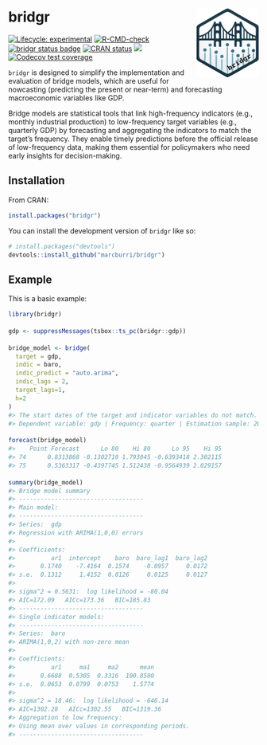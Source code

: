 
<!-- README.md is generated from README.Rmd. Please edit that file -->

# bridgr <a><img src="man/figures/logo.png" align="right" height="138"></a>

<!-- badges: start -->

[![Lifecycle:
experimental](https://img.shields.io/badge/lifecycle-experimental-orange.svg)](https://lifecycle.r-lib.org/articles/stages.html#experimental)
[![R-CMD-check](https://github.com/marcburri/bridgr/actions/workflows/R-CMD-check.yaml/badge.svg)](https://github.com/marcburri/bridgr/actions/workflows/R-CMD-check.yaml)
[![bridgr status
badge](https://marcburri.r-universe.dev/badges/bridgr)](https://marcburri.r-universe.dev/bridgr)
[![CRAN
status](https://www.r-pkg.org/badges/version/bridgr)](https://CRAN.R-project.org/package=bridgr)
[![](https://cranlogs.r-pkg.org/badges/bridgr)](https://cran.rstudio.com/web/packages/bridgr/index.html)
[![Codecov test
coverage](https://codecov.io/gh/marcburri/bridgr/graph/badge.svg)](https://app.codecov.io/gh/marcburri/bridgr)
<!-- badges: end -->

`bridgr` is designed to simplify the implementation and evaluation of
bridge models, which are useful for nowcasting (predicting the present
or near-term) and forecasting macroeconomic variables like GDP.

Bridge models are statistical tools that link high-frequency indicators
(e.g., monthly industrial production) to low-frequency target variables
(e.g., quarterly GDP) by forecasting and aggregating the indicators to
match the target’s frequency. They enable timely predictions before the
official release of low-frequency data, making them essential for
policymakers who need early insights for decision-making.

## Installation

From CRAN:

``` r
install.packages("bridgr")
```

You can install the development version of `bridgr` like so:

``` r
# install.packages("devtools")
devtools::install_github("marcburri/bridgr")
```

## Example

This is a basic example:

``` r
library(bridgr)

gdp <- suppressMessages(tsbox::ts_pc(bridgr::gdp))

bridge_model <- bridge(
  target = gdp, 
  indic = baro, 
  indic_predict = "auto.arima", 
  indic_lags = 2, 
  target_lags=1, 
  h=2
)
#> The start dates of the target and indicator variables do not match. Aligning them to 2004-04-01
#> Dependent variable: gdp | Frequency: quarter | Estimation sample: 2004-04-01 - 2022-10-01 | Forecast horizon: 2 quarter(s)

forecast(bridge_model)
#>    Point Forecast      Lo 80    Hi 80      Lo 95    Hi 95
#> 74      0.8313868 -0.1302710 1.793045 -0.6393418 2.302115
#> 75      0.5363317 -0.4397745 1.512438 -0.9564939 2.029157

summary(bridge_model)
#> Bridge model summary
#> -----------------------------------
#> Main model:
#> -----------------------------------
#> Series:  gdp 
#> Regression with ARIMA(1,0,0) errors 
#> 
#> Coefficients:
#>          ar1  intercept    baro  baro_lag1  baro_lag2
#>       0.1740    -7.4164  0.1574    -0.0957     0.0172
#> s.e.  0.1312     1.4152  0.0126     0.0125     0.0127
#> 
#> sigma^2 = 0.5631:  log likelihood = -80.04
#> AIC=172.09   AICc=173.36   BIC=185.83
#> -----------------------------------
#> Single indicator models:
#> -----------------------------------
#> Series:  baro 
#> ARIMA(1,0,2) with non-zero mean 
#> 
#> Coefficients:
#>          ar1     ma1     ma2      mean
#>       0.6688  0.5305  0.3316  100.8580
#> s.e.  0.0653  0.0799  0.0753    1.5774
#> 
#> sigma^2 = 18.46:  log likelihood = -646.14
#> AIC=1302.28   AICc=1302.55   BIC=1319.36
#> Aggregation to low frequency:
#> Using mean over values in corresponding periods.
#> -----------------------------------
```
